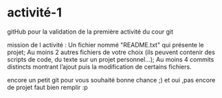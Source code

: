 # activité-1
gitHub pour la validation de la première activité du cour git

mission de l activité : 
    Un fichier nommé "README.txt" qui présente le projet;
    Au moins 2 autres fichiers de votre choix (ils peuvent contenir des scripts de code, du texte sur un projet personnel...);
    Au moins 4 commits distincts montrant l’ajout puis la modification de certains fichiers.

encore un petit git pour vous souhaité bonne chance ;) et oui ,pas encore de projet faut bien remplir :p 
